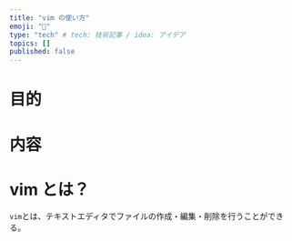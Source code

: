 ```yaml
---
title: "vim の使い方"
emoji: "📂"
type: "tech" # tech: 技術記事 / idea: アイデア
topics: []
published: false
---
```

# 目的

# 内容

# vim とは？
```vim```とは、テキストエディタでファイルの作成・編集・削除を行うことができる。